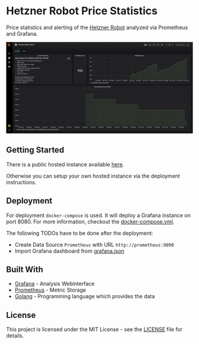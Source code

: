# Hetzner Robot Price Statistics

Price statistics and alerting of the [Hetzner Robot](https://hetzner.de/sb) analyzed via Prometheus and Grafana.

![Grafana Dashboard](./docs/grafana_dashboard.png)

## Getting Started

There is a public hosted instance available [here](https://hetzner.schmitt.mx/d/QWw7Ad1iz/hetzner-robot-stats?orgId=1).

Otherwise you can setup your own hosted instance via the deployment instructions.

## Deployment

For deployment `docker-compose` is used. It will deploy a Grafana instance on port 8080. For more information, checkout the [docker-compose.yml](./deployments/docker-compose.yml).

The following TODOs have to be done after the deployment:

- Create Data Source `Prometheus` with URL `http://prometheus:9090`
- Import Grafana dashboard from [grafana.json](./deployments/grafana.json)

## Built With

- [Grafana](https://grafana.com/) - Analysis Webinterface
- [Prometheus](https://prometheus.io) - Metric Storage
- [Golang](https://golang.org/) - Programming language which provides the data

## License

This project is licensed under the MIT License - see the [LICENSE](LICENSE) file for details.